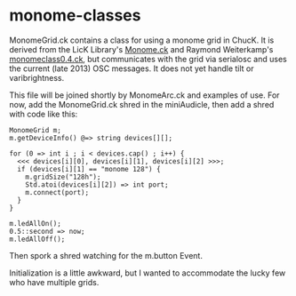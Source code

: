 monome-classes
==============
MonomeGrid.ck contains a class for using a monome grid in ChucK.  It
is derived from the LicK Library's
[Monome.ck](https://github.com/heuermh/lick/blob/master/Monome.ck) and
Raymond Weiterkamp's
[monomeclass0.4.ck](http://monome.org/docs/_media/app:monomeclass0.4.ck.zip),
but communicates with the grid via serialosc and uses the current
(late 2013) OSC messages.  It does not yet handle tilt or
varibrightness. 

This file will be joined shortly by MonomeArc.ck and examples of use.
For now, add the MonomeGrid.ck shred in the miniAudicle, then add a
shred with code like this:

```
MonomeGrid m;
m.getDeviceInfo() @=> string devices[][];

for (0 => int i ; i < devices.cap() ; i++) {
  <<< devices[i][0], devices[i][1], devices[i][2] >>>;
  if (devices[i][1] == "monome 128") {
    m.gridSize("128h");
    Std.atoi(devices[i][2]) => int port;
    m.connect(port);
  }
}

m.ledAllOn();
0.5::second => now;
m.ledAllOff();

```

Then spork a shred watching for the m.button Event.  

Initialization is a little awkward, but I wanted to accommodate the
lucky few who have multiple grids.